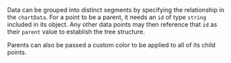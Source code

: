 Data can be grouped into distinct segments by specifying the relationship in the `chartData`. For a point to be a parent, it needs an `id` of type `string` included in its object. Any other data points may then reference that `id` as their `parent` value to establish the tree structure.

Parents can also be passed a custom color to be applied to all of its child points.
